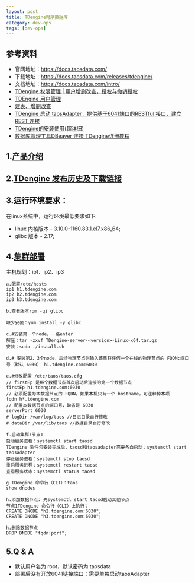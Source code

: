 ```yaml
---
layout: post
title: TDengine时序数据库
category: dev-ops
tags: [dev-ops]
---
```


## 参考资料
- 官网地址：https://docs.taosdata.com/
- 下载地址：https://docs.taosdata.com/releases/tdengine/
- 文档地址：https://docs.taosdata.com/intro/
- [TDengine 权限管理 | 用户增删改查，授权与撤销授权](https://vegetable-chicken.blog.csdn.net/article/details/130933212)
- [TDEngine 用户管理](https://blog.csdn.net/ouchangjian/article/details/124321258)
- [建表、增删改查](https://docs.taosdata.com/get-started/package/)
- [TDengine 启动 taosAdapter，提供基于6041端口的RESTful 接口，建立REST 连接](https://blog.csdn.net/qq_19734597/article/details/130933246)
- [TDengine的安装使用(超详细)](https://www.yii666.com/blog/499000.html?action=onAll)
- [数据库管理工具DBeaver 连接 TDengine详细教程](https://blog.csdn.net/weixin_44462773/article/details/131526990)

## 1.[产品介绍](https://docs.taosdata.com/intro/)

## 2.[TDengine 发布历史及下载链接](https://docs.taosdata.com/releases/tdengine/) 

## 3.运行环境要求：
在linux系统中，运行环境最低要求如下:  
- linux 内核版本 - 3.10.0-1160.83.1.el7.x86_64;  
- glibc 版本 - 2.17;  

## 4.[集群部署](https://docs.taosdata.com/deployment/)
主机规划：ip1、ip2、ip3
``` 
a.配置/etc/hosts
ip1 h1.tdengine.com
ip2 h2.tdengine.com
ip3 h3.tdengine.com

b.查看版本rpm -qi glibc

缺少安装：yum install -y glibc

c.#安装第一个node，一路enter
解压：tar -zxvf TDengine-server-<version>-Linux-x64.tar.gz
安装：sudo ./install.sh

d.# 安装第2、3个node，后续物理节点则输入该集群任何一个在线的物理节点的 FQDN:端口号（默认 6030） h1.tdengine.com:6030

e.#修改配置 /etc/taos/taos.cfg
// firstEp 是每个数据节点首次启动后连接的第一个数据节点
firstEp h1.tdengine.com:6030
// 必须配置为本数据节点的 FQDN，如果本机只有一个 hostname，可注释掉本项
fqdn h*.tdengine.com
// 配置本数据节点的端口号，缺省是 6030
serverPort 6030
# logDir /var/log/taos //日志目录自行修改
# dataDir /var/lib/taos //数据目录自行修改

f.启动集群:节点1
启动服务进程：systemctl start taosd
TDengine 软件包安装完成后，taosd和taosadapter需要各自启动：systemctl start taosadapter
停止服务进程：systemctl stop taosd
重启服务进程：systemctl restart taosd
查看服务状态：systemctl status taosd

g TDengine 命令行（CLI）：taos
show dnodes

h.添加数据节点: 先systemctl start taosd启动其他节点
节点1TDengine 命令行（CLI）上执行：
CREATE DNODE "h2.tdengine.com:6030";
CREATE DNODE "h3.tdengine.com:6030";

h.删除数据节点
DROP DNODE "fqdn:port";

```

## 5.Q & A
- 默认用户名为 root，默认密码为 taosdata
- 部署后没有开放6041链接端口：需要单独启动taosAdapter
 





